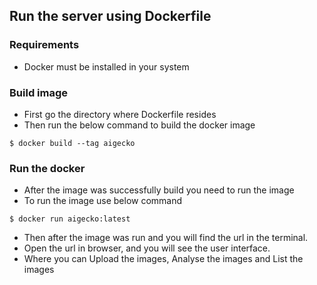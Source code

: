 ##  Run the server using Dockerfile
### Requirements
- Docker must be installed in your system

### Build image
- First go the directory where Dockerfile resides
- Then run the below command to build the docker image

```$ docker build --tag aigecko```

### Run the docker
- After the image was successfully build you need to run the image 
- To run the image use below command

```$ docker run aigecko:latest```

- Then after the image was run and you will find the url in the terminal.
- Open the url in browser, and you will see the user interface. 
- Where you can Upload the images, Analyse the images and List the images